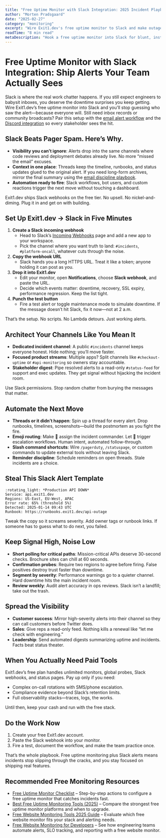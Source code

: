 ```yaml
---
title: "Free Uptime Monitor with Slack Integration: 2025 Incident Playbook"
author: "Morten Pradsgaard"
date: "2025-02-27"
category: "monitoring"
excerpt: "Wire Exit1.dev's free uptime monitor to Slack and make outages impossible to ignore."
readTime: "8 min read"
metaDescription: "Hook a free uptime monitor into Slack for blunt, instant alerts, disciplined channels, and no-nonsense incident response."
---
```


# Free Uptime Monitor with Slack Integration: Ship Alerts Your Team Actually Sees

Slack is where the real work chatter happens. If you still expect engineers to babysit inboxes, you deserve the downtime surprises you keep getting. Wire Exit1.dev’s free uptime monitor into Slack and you’ll stop guessing who saw the alert—because everyone will. Still need inbox records or community broadcasts? Pair this setup with the [email alert workflow](/blog/free-uptime-monitor-email-alerts) and the [Discord integration](/blog/free-website-monitor-discord-integration) so every stakeholder sees the hit.

## Slack Beats Pager Spam. Here’s Why.

- **Visibility you can’t ignore**: Alerts drop into the same channels where code reviews and deployment debates already live. No more “missed the email” excuses.
- **Context in one place**: Threads keep the timeline, runbooks, and status updates glued to the original alert. If you need long-form archives, mirror the final summary using the [email discipline playbook](/blog/free-uptime-monitor-email-alerts).
- **Automation ready to fire**: Slack workflows, bot users, and custom reactions trigger the next move without touching a dashboard.

Exit1.dev ships Slack webhooks on the free tier. No upsell. No nickel-and-diming. Plug it in and get on with building.

## Set Up Exit1.dev → Slack in Five Minutes

1. **Create a Slack incoming webhook**
   - Head to Slack’s [Incoming Webhooks](https://api.slack.com/messaging/webhooks) page and add a new app to your workspace.
   - Pick the channel where you want truth to land: `#incidents`, `#platform-oncall`, whatever cuts through the noise.
2. **Copy the webhook URL**
   - Slack hands you a long HTTPS URL. Treat it like a token; anyone holding it can post as you.
3. **Drop it into Exit1.dev**
   - Edit your monitor, open **Notifications**, choose **Slack webhook**, and paste the URL.
   - Decide which events matter: downtime, recovery, SSL expiry, performance regression. Keep the list tight.
4. **Punch the test button**
   - Fire a test alert or toggle maintenance mode to simulate downtime. If the message doesn’t hit Slack, fix it now—not at 2 a.m.

That’s the setup. No scripts. No Lambda detours. Just working alerts.

## Architect Your Channels Like You Mean It

- **Dedicated incident channel**: A public `#incidents` channel keeps everyone honest. Hide nothing; you’ll move faster.
- **Focused product streams**: Multiple apps? Split channels like `#checkout-uptime` or `#api-monitoring` so owners stay accountable.
- **Stakeholder digest**: Pipe resolved alerts to a read-only `#status-feed` for support and exec updates. They get signal without hijacking the incident room.

Use Slack permissions. Stop random chatter from burying the messages that matter.

## Automate the Next Move

- **Threads or it didn’t happen**: Spin up a thread for every alert. Drop runbooks, timelines, screenshots—build the postmortem as you fight the fire.
- **Emoji routing**: Make :eyes: assign the incident commander. Let :rotating_light: trigger escalation workflows. Human intent, automated follow-through.
- **Slash command shortcuts**: Wire `/pagerduty`, `/statuspage`, or custom commands to update external tools without leaving Slack.
- **Reminder discipline**: Schedule reminders on open threads. Stale incidents are a choice.

## Steal This Slack Alert Template

```
:rotating_light: *Production API DOWN*
Service: api.exit1.dev
Regions: US-East, EU-West, APAC
Error rate: 65% (threshold 5%)
Detected: 2025-01-14 09:43 UTC
Runbook: https://runbooks.exit1.dev/api-outage
```

Tweak the copy so it screams severity. Add owner tags or runbook links. If someone has to guess what to do next, you failed.

## Keep Signal High, Noise Low

- **Short polling for critical paths**: Mission-critical APIs deserve 30-second checks. Brochure sites can chill at 60 seconds.
- **Confirmation probes**: Require two regions to agree before firing. False positives destroy trust faster than downtime.
- **Segment by severity**: Performance warnings go to a quieter channel. Hard downtime hits the main incident room.
- **Review weekly**: Audit alert accuracy in ops reviews. Slack isn’t a landfill; take out the trash.

## Spread the Visibility

- **Customer success**: Mirror high-severity alerts into their channel so they can call customers before Twitter does.
- **Sales**: Give reps a read-only feed. Nothing kills a renewal like “let me check with engineering.”
- **Leadership**: Send automated digests summarizing uptime and incidents. Facts beat status theater.

## When You Actually Need Paid Tools

Exit1.dev’s free plan handles unlimited monitors, global probes, Slack webhooks, and status pages. Pay up only if you need:

- Complex on-call rotations with SMS/phone escalation.
- Compliance evidence beyond Slack’s retention limits.
- Full observability stacks—traces, logs, the works.

Until then, keep your cash and run with the free stack.

## Do the Work Now

1. Create your free Exit1.dev account.
2. Paste the Slack webhook into your monitor.
3. Fire a test, document the workflow, and make the team practice once.

That’s the whole playbook. Free uptime monitoring plus Slack alerts means incidents stop slipping through the cracks, and you stay focused on shipping real features.


## Recommended Free Monitoring Resources

- [Free Uptime Monitor Checklist](/blog/free-uptime-monitor-checklist) – Step-by-step actions to configure a free uptime monitor that catches incidents fast.
- [Best Free Uptime Monitoring Tools (2025)](/blog/best-free-uptime-monitoring-tools) – Compare the strongest free uptime monitor platforms and when to upgrade.
- [Free Website Monitoring Tools 2025 Guide](/blog/free-website-monitoring-tools-2025) – Evaluate which free website monitor fits your stack and alerting needs.
- [Free Website Monitoring for Developers](/blog/free-website-monitoring-for-developers) – See how engineering teams automate alerts, SLO tracking, and reporting with a free website monitor.

